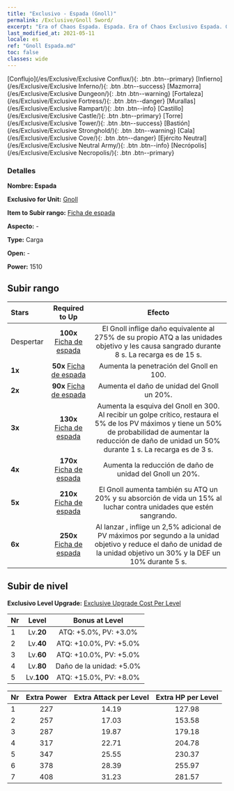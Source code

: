 ```yaml
---
title: "Exclusivo - Espada (Gnoll)"
permalink: /Exclusive/Gnoll Sword/
excerpt: "Era of Chaos Espada. Espada. Era of Chaos Exclusivo Espada. Gnoll Exclusivo."
last_modified_at: 2021-05-11
locale: es
ref: "Gnoll Espada.md"
toc: false
classes: wide
---
```

 [Conflujo](/es/Exclusive/Exclusive Conflux/){: .btn .btn--primary} [Infierno](/es/Exclusive/Exclusive Inferno/){: .btn .btn--success} [Mazmorra](/es/Exclusive/Exclusive Dungeon/){: .btn .btn--warning} [Fortaleza](/es/Exclusive/Exclusive Fortress/){: .btn .btn--danger} [Murallas](/es/Exclusive/Exclusive Rampart/){: .btn .btn--info} [Castillo](/es/Exclusive/Exclusive Castle/){: .btn .btn--primary} [Torre](/es/Exclusive/Exclusive Tower/){: .btn .btn--success} [Bastión](/es/Exclusive/Exclusive Stronghold/){: .btn .btn--warning} [Cala](/es/Exclusive/Exclusive Cove/){: .btn .btn--danger} [Ejército Neutral](/es/Exclusive/Exclusive Neutral Army/){: .btn .btn--info} [Necrópolis](/es/Exclusive/Exclusive Necropolis/){: .btn .btn--primary} 

### Detalles
 **Nombre: Espada** 

 **Exclusivo for Unit:** [Gnoll](/es/units/Gnoll/) 

 **Item to Subir rango:** [Ficha de espada](/ItemsES/con_912/)

 **Aspecto:** -

 **Type:** Carga

 **Open:** -

 **Power:** 1510

## Subir rango

  |     Stars    |  Required to Up | Efecto |
  |:-------------|:---------------:|:---------------:|
  |  Despertar  | **100x** [Ficha de espada](/ItemsES/con_912/) | <Heridas Abiertas> El Gnoll inflige daño equivalente al 275% de su propio ATQ a las unidades objetivo y les causa sangrado durante 8 s. La recarga es de 15 s. |
  | **1x** <i class="fas fa-star"/> | **50x** [Ficha de espada](/ItemsES/con_912/) | Aumenta la penetración del Gnoll en 100. |
  | **2x** <i class="fas fa-star"/> | **90x** [Ficha de espada](/ItemsES/con_912/) | Aumenta el daño de unidad del Gnoll un 20%. |
  | **3x** <i class="fas fa-star"/> | **130x** [Ficha de espada](/ItemsES/con_912/) | Aumenta la esquiva del Gnoll en 300. Al recibir un golpe crítico, restaura el 5% de los PV máximos y tiene un 50% de probabilidad de aumentar la reducción de daño de unidad un 50% durante 1 s. La recarga es de 3 s. |
  | **4x** <i class="fas fa-star"/> | **170x** [Ficha de espada](/ItemsES/con_912/) | Aumenta la reducción de daño de unidad del Gnoll un 20%. |
  | **5x** <i class="fas fa-star"/> | **210x** [Ficha de espada](/ItemsES/con_912/) | El Gnoll aumenta también su ATQ un 20% y su absorción de vida un 15% al luchar contra unidades que estén sangrando. |
  | **6x** <i class="fas fa-star"/> | **250x** [Ficha de espada](/ItemsES/con_912/) | Al lanzar <Heridas Abiertas>, inflige un 2,5% adicional de PV máximos por segundo a la unidad objetivo y reduce el daño de unidad de la unidad objetivo un 30% y la DEF un 10% durante 5 s. |


## Subir de nivel
 **Exclusivo Level Upgrade:** [Exclusive Upgrade Cost Per Level](/Exclusive/ExclusiveUpgradeCostPerLevel/)

  |  Nr  |   Level  | Bonus at Level |
  |:-----|:--------:|:--------------:|
  | 1 | Lv.**20** | ATQ: +5.0%, PV: +3.0% |
  | 2 | Lv.**40** | ATQ: +10.0%, PV: +5.0% |
  | 3 | Lv.**60** | ATQ: +10.0%, PV: +5.0% |
  | 4 | Lv.**80** | Daño de la unidad: +5.0% |
  | 5 | Lv.**100** | ATQ: +15.0%, PV: +8.0% |


  |  Nr  |  Extra Power | Extra Attack per Level | Extra HP per Level |
  |:-----|:--------:|:--------:|:--------:|
  | 1 | 227 | 14.19 | 127.98 |
  | 2 | 257 | 17.03 | 153.58 |
  | 3 | 287 | 19.87 | 179.18 |
  | 4 | 317 | 22.71 | 204.78 |
  | 5 | 347 | 25.55 | 230.37 |
  | 6 | 378 | 28.39 | 255.97 |
  | 7 | 408 | 31.23 | 281.57 |


